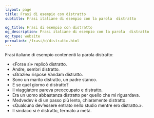 ```yaml
---
layout: page
title: Frasi di esempio con distratto 
subtitle: Frasi italiane di esempio con la parola  distratto

og_title: Frasi di esempio con distratto 
og_description: Frasi italiane di esempio con la parola  distratto
og_type: website
permalink: /frasi/d/distratto.html
---
```


Frasi italiane di esempio contenenti la parola distratto:


- «Forse sì» replicò distratto.
- Andre, sembri distratto.
- «Grazie» rispose Vandam distratto.
- Sono un marito distratto, un padre stanco.
- E se quel giorno è distratto?
- Il viaggiatore pareva preoccupato e distratto.
- Era un uomo abbastanza distratto per quello che mi riguardava.
- Medvedev è di un passo più lento, chiaramente distratto.
- «Qualcuno dev’essere entrato nello studio mentre ero distratto.».
- Il sindaco si è distratto, fermato a metà.

